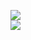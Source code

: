 [![](https://img.shields.io/badge/Made%20With-Github%20Spray-lightgrey.svg?style=for-the-badge&logo=github)](https://github.com/Annihil/github-spray#5302)  
[![](https://i.imgur.com/2DrTn0Z.gif)](https://github.com/Annihil/github-spray)